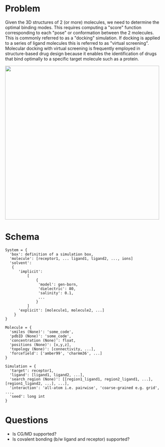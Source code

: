 
 # Problem
 Given the 3D structures of 2 (or more) molecules, we need to determine the optimal binding modes. This requires computing a "score" function corresponding to each "pose" or conformation between the 2 molecules. This is commonly referred to as a "docking" simulation. If docking is applied to a series of ligand molecules this is referred to as "virtual screening". Molecular docking with virtual screening is frequently employed in structure-based drug design because it enables the identification of drugs that bind optimally to a specific target molecule such as a protein.

<img src="https://www.oist.jp/sites/default/files/photos/docking%20simulation.png" width="500">


# Schema

```
System = {
  'box': definition of a simulation box,
  'molecule': [receptor1, ... ligand1, ligand2, ..., ions] 
  'solvent':
   {
      'implicit':
          [
              {
               'model': gen-born,
               'dielectric': 80,
               'salinity': 0.1,
               ...
              }
          ]
      'explicit': [molecule1, molecule2, ...]
    }
}

Molecule = {
  'smiles (None)': 'some_code',
  'pdbID (None)': 'some_code',
  'concentration (None)': float,
  'positions (None)': [x,y,z],
  'topology (None)': [connectivity, ...],
  'forcefield': ['amber99', 'charmm36', ...]
}

Simulation = {
  'target': receptor1,
  'ligand': [ligand1, ligand2, ...],
  'search_region (None)': [[region1_ligand1, region2_ligand1, ...], [region1_ligand2, ...], ...],
  'interaction': 'all-atom i.e. pairwise', 'coarse-grained e.g. grid', ...,
  'seed': long int 
}
```

# Questions
- Is CG/MD supported?
- Is covalent bonding (b/w ligand and receptor) supported?
